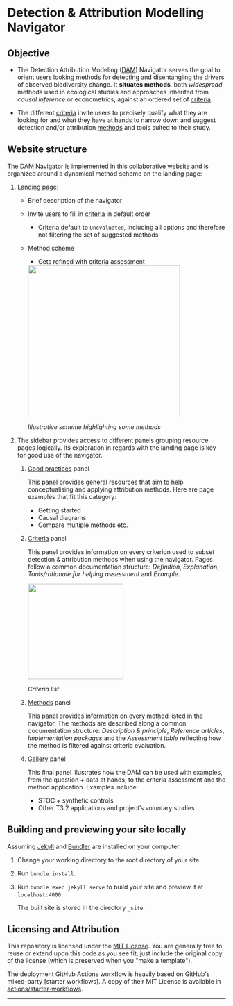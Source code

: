 # Detection & Attribution Modelling Navigator


## Objective
- The Detection Attribution Modeling ([DAM]) Navigator serves the goal to orient users looking methods for detecting and disentangling the drivers of observed biodiversity change.
It **situates methods**, both *widespread* methods used in ecological studies and approaches inherited from *causal inference* or econometrics, against an ordered set of [criteria].

- The different [criteria] invite users to precisely qualify what they are looking for and what they have at hands to narrow down and suggest detection and/or attribution [methods] and tools suited to their study.



## Website structure

The DAM Navigator is implemented in this collaborative website and is organized around a dynamical method scheme on the landing page:

1. [Landing page]:
    - Brief description of the navigator
    - Invite users to fill in [criteria] in default order
        - Criteria default to `Unevaluated`, including all options and therefore not filtering the set of suggested methods
   
    - Method scheme
        - Gets refined with criteria assessment
        <!-- ![Illustrative scheme highlighting some methods](/assets/images/DAM_Scheme_greenHighlight.png) -->
        <img src="https://estopinj.github.io/dam/assets/images/DAM_Scheme_greenHighlight.png" width="350" />

        *Illustrative scheme highlighting some methods*


2. The sidebar provides access to different panels grouping resource pages logically.
Its exploration in regards with the landing page is key for good use of the navigator.

    1. [Good practices] panel
        
        This panel provides general resources that aim to help conceptualising and applying attribution methods. Here are page examples that fit this category:
        - Getting started 
        - Causal diagrams
        <!-- - Review articles -->
        - Compare multiple methods etc.


    1. [Criteria] panel

        This panel provides information on every criterion used to subset detection & attribution methods when using the navigator. Pages follow a common documentation structure: *Definition*, *Explanation*, *Tools/rationale for helping assessment* and *Example*.

        <!-- ![criteria list](/assets/images/DAM_criteria.png) -->
         <img src="https://estopinj.github.io/dam/assets/images/DAM_criteria.png" width="220" />
         
         *Criteria list*

    1. [Methods] panel

        This panel provides information on every method listed in the navigator. The methods are described along a common documentation structure: *Description & principle*, *Reference articles*, *Implementation packages* and the *Assessment table* reflecting how the method is filtered against criteria evaluation.


    1. [Gallery] panel

        This final panel illustrates how the DAM can be used with examples, from the question + data at hands, to the criteria assessment and the method application. Examples include:
        - STOC + synthetic controls 
        - Other T3.2 applications and project’s voluntary studies 





## Building and previewing your site locally

Assuming [Jekyll] and [Bundler] are installed on your computer:

1.  Change your working directory to the root directory of your site.

2.  Run `bundle install`.

3.  Run `bundle exec jekyll serve` to build your site and preview it at `localhost:4000`.

    The built site is stored in the directory `_site`.



## Licensing and Attribution

This repository is licensed under the [MIT License]. You are generally free to reuse or extend upon this code as you see fit; just include the original copy of the license (which is preserved when you "make a template").

The deployment GitHub Actions workflow is heavily based on GitHub's mixed-party [starter workflows]. A copy of their MIT License is available in [actions/starter-workflows].

----


[Bundler]: https://bundler.io/
[Jekyll]: https://jekyllrb.com
[Just the Docs]: https://just-the-docs.github.io/just-the-docs/
[GitHub Pages]: https://docs.github.com/en/pages
[MIT License]: https://en.wikipedia.org/wiki/MIT_License
[actions/starter-workflows]: https://github.com/actions/starter-workflows/blob/main/LICENSE


[DAM]: https://estopinj.github.io/dam/
[criteria]: https://estopinj.github.io/dam/criteria
[methods]: https://estopinj.github.io/dam/methods
[Landing page]: https://estopinj.github.io/dam/
[Good practices]: https://estopinj.github.io/dam/practices
[Gallery]: https://estopinj.github.io/dam/gallery


